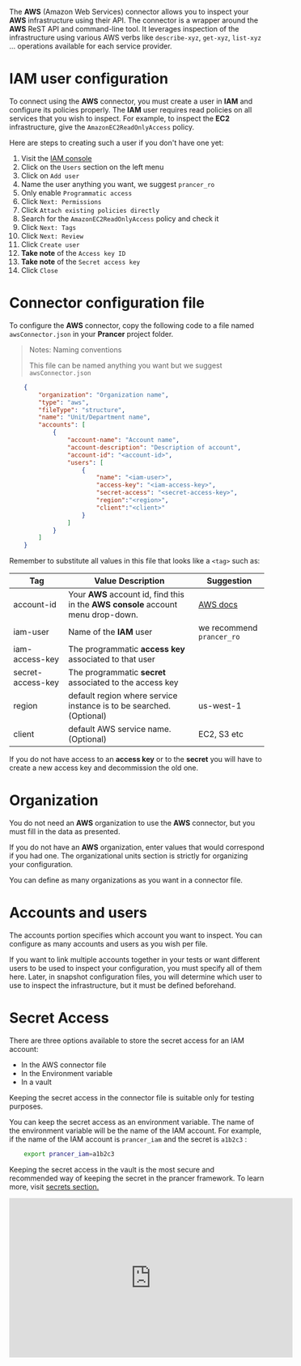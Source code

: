 The **AWS** (Amazon Web Services) connector allows you to inspect your **AWS** infrastructure using their API. The connector is a wrapper around the **AWS** ReST API and command-line tool. It leverages inspection of the infrastructure using various AWS verbs like `describe-xyz`, `get-xyz`, `list-xyz` ... operations available for each service provider.

# IAM user configuration

To connect using the **AWS** connector, you must create a user in **IAM** and configure its policies properly. The **IAM** user requires read policies on all services that you wish to inspect. For example, to inspect the **EC2** infrastructure, give the `AmazonEC2ReadOnlyAccess` policy.

Here are steps to creating such a user if you don't have one yet:

1. Visit the [IAM console][IAM-console]
2. Click on the `Users` section on the left menu
3. Click on `Add user`
4. Name the user anything you want, we suggest `prancer_ro`
5. Only enable `Programmatic access`
6. Click `Next: Permissions`
7. Click `Attach existing policies directly`
8. Search for the `AmazonEC2ReadOnlyAccess` policy and check it
9. Click `Next: Tags`
10. Click `Next: Review`
11. Click `Create user`
12. **Take note** of the `Access key ID`
13. **Take note** of the `Secret access key`
14. Click `Close`

# Connector configuration file

To configure the **AWS** connector, copy the following code to a file named `awsConnector.json` in your **Prancer** project folder.

> <NoteTitle>Notes: Naming conventions</NoteTitle>
>
> This file can be named anything you want but we suggest `awsConnector.json`

```json
    {
        "organization": "Organization name",
        "type": "aws",
        "fileType": "structure",
        "name": "Unit/Department name",
        "accounts": [
            {
                "account-name": "Account name",
                "account-description": "Description of account",
                "account-id": "<account-id>",
                "users": [
                    {
                        "name": "<iam-user>",
                        "access-key": "<iam-access-key>",
                        "secret-access": "<secret-access-key>",
                        "region":"<region>",
                        "client":"<client>"
                    }
                ]
            }
        ]
    }
```

Remember to substitute all values in this file that looks like a `<tag>` such as:

| Tag | Value Description | Suggestion |
|-----|-------------------|-------------|
| account-id | Your **AWS** account id, find this in the **AWS console** account menu drop-down.| [AWS docs][AWS-docs] |
| iam-user | Name of the **IAM** user| we recommend `prancer_ro` |
| iam-access-key | The programmatic **access key** associated to that user |
| secret-access-key | The programmatic **secret** associated to the access key |
| region       |        default region where service instance is to be searched.(Optional)|us-west-1|
| client     |      default AWS service name. (Optional)|    EC2, S3 etc    |

If you do not have access to an **access key** or to the **secret** you will have to create a new access key and decommission the old one.

# Organization

You do not need an **AWS** organization to use the **AWS** connector, but you must fill in the data as presented.

If you do not have an **AWS** organization, enter values that would correspond if you had one. The organizational units section is strictly for organizing your configuration.

You can define as many organizations as you want in a connector file.

# Accounts and users

The accounts portion specifies which account you want to inspect. You can configure as many accounts and users as you wish per file. 

If you want to link multiple accounts together in your tests or want different users to be used to inspect your configuration, you must specify all of them here. Later, in snapshot configuration files, you will determine which user to use to inspect the infrastructure, but it must be defined beforehand.

# Secret Access

There are three options available to store the secret access for an IAM account: 

- In the AWS connector file
- In the Environment variable
- In a vault

Keeping the secret access in the connector file is suitable only for testing purposes.

You can keep the secret access as an environment variable. The name of the environment variable will be the name of the IAM account. For example, if the name of the IAM account is `prancer_iam` and the secret is `a1b2c3` :

```bash
    export prancer_iam=a1b2c3
```

Keeping the secret access in the vault is the most secure and recommended way of keeping the secret in the prancer framework. To learn more, visit [secrets section.][secrets-section]

<!-- -----------------------All links from this page------------------------------------- -->
[AWS-docs]: https://docs.aws.amazon.com/IAM/latest/UserGuide/console_account-alias.html
[secrets-section]: ../configuration/secrets.md
[IAM-console]:https://console.aws.amazon.com/iam/home

<iframe width="560" height="315" src="https://www.youtube.com/embed/jYnqi9qbZhg" frameborder="0" allow="accelerometer; autoplay; encrypted-media; gyroscope; picture-in-picture" allowfullscreen></iframe>